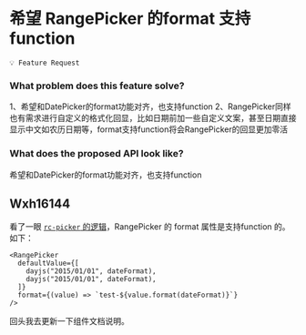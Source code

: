 # 希望 RangePicker 的format 支持function

`💡 Feature Request`

### What problem does this feature solve?

1、希望和DatePicker的format功能对齐，也支持function
2、RangePicker同样也有需求进行自定义的格式化回显，比如日期前加一些自定义文案，甚至日期直接显示中文如农历日期等，format支持function将会RangePicker的回显更加零活

### What does the proposed API look like?

希望和DatePicker的format功能对齐，也支持function

<!-- generated by ant-design-issue-helper. DO NOT REMOVE -->

## Wxh16144

看了一眼 [`rc-picker` 的逻辑](https://github.com/react-component/picker/blob/f512f18ed59d6791280d1c3d7d37abbb9867eb0b/src/RangePicker.tsx#L456)，RangePicker 的 format 属性是支持function 的。如下：

```tsx
<RangePicker
  defaultValue={[
    dayjs("2015/01/01", dateFormat),
    dayjs("2015/01/01", dateFormat),
  ]}
  format={(value) => `test-${value.format(dateFormat)}`}
/>
```

回头我去更新一下组件文档说明。
